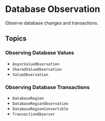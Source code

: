 # Database Observation

Observe database changes and transactions. 

## Topics

### Observing Database Values

- ``AsyncValueObservation``
- ``SharedValueObservation``
- ``ValueObservation``

### Observing Database Transactions

- ``DatabaseRegion``
- ``DatabaseRegionObservation``
- ``DatabaseRegionConvertible``
- ``TransactionObserver``
